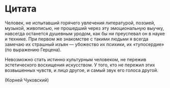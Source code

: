 # Цитата

Человек, не испытавший горячего увлечения литературой, поэзией, музыкой, живописью, не прошедший через эту эмоциональную выучку, навсегда останется душевным уродом, как бы ни преуспевал он в науке и технике. При первом же знакомстве с такими людьми я всегда замечаю их страшный изъян — убожество их психики, их «тупосердие» (по выражению Герцена).

Невозможно стать истинно культурным человеком, не пережив эстетического восхищения искусством. У того, кто не пережил этих возвышенных чувств, и лицо другое, и самый звук его голоса другой.

(Корней Чуковский)